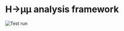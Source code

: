 # H->µµ analysis framework

![Test run](https://github.com/kondratyevd/hmumu-coffea/actions/workflows/ci.yml/badge.svg)